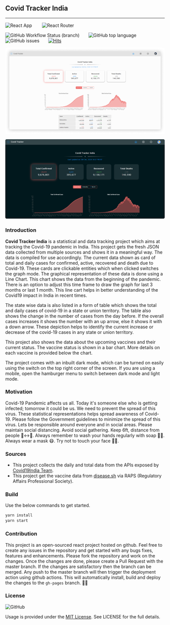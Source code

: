 ## Covid Tracker India

---

![React App](https://aleen42.github.io/badges/src/react.svg)   ![React Router](https://aleen42.github.io/badges/src/router.svg)

![GitHub Workflow Status (branch)](https://img.shields.io/github/workflow/status/arch10/covid-tracker/Deployment/main?label=Deployment)  ![GitHub top language](https://img.shields.io/github/languages/top/arch10/covid-tracker)  ![GitHub issues](https://img.shields.io/github/issues-raw/arch10/covid-tracker)  [![Hits](https://hits.seeyoufarm.com/api/count/incr/badge.svg?url=https%3A%2F%2Fgithub.com%2Farch10%2Fcovid-tracker&count_bg=%2379C83D&title_bg=%23555555&icon=&icon_color=%23E7E7E7&title=hits&edge_flat=false)](https://hits.seeyoufarm.com)

![image](./docs/images/11.png)

![image](./docs/images/12.png)

### Introduction

**Covid Tracker India** is a statistical and data tracking project which aims at tracking the Covid-19 pandemic in India. This project gets the fresh JSON data collected from multiple sources and shows it in a meaningful way. The data is compiled for use accordingly. The current data shown as card of total and daily cases for confirmed, active, recovered and death due to Covid-19. These cards are clickable entities which when clicked switches the graph mode. The graphical representation of these data is done using a Line Chart. This chart shows the data from the beginning of the pandemic. There is an option to adjust this time frame to draw the graph for last 3 months or last 1 month. This line cart helps in better understanding of the Covid19 impact in India in recent times.

The state wise data is also listed in a form of table which shows the total and daily cases of covid-19 in a state or union territory. The table also shows the change in the number of cases from the day before. If the overall cases increases it shows the number with an up arrow, else it shows it with a down arrow. These depiction helps to identify the current increase or decrease of the covid-19 cases in any state or union territory.

This project also shows the data about the upcoming vaccines and their current status. The vaccine status is shown in a bar chart. More details on each vaccine is provided below the chart.

The project comes with an inbuilt dark mode, which can be turned on easily using the switch on the top right corner of the screen. If you are using a mobile, open the hamburger menu to switch between dark mode and light mode.

### Motivation

Covid-19 Pandemic affects us all. Today it's someone else who is getting infected; tomorrow it could be us. We need to prevent the spread of this virus. These statistical representations helps spread awareness of Covid-19. Please follow the Government guidelines to minimize the spread of this virus. Lets be responsible around everyone and in social areas. Please maintain social distancing. Avoid social gathering. Keep 6ft, distance from people 🧍↔️🧍. Always remember to wash your hands regularly with soap 🧼👏. Always wear a mask 😷. Try not to touch your face 🚫🤦.

### Sources

-   This project collects the daily and total data from the APIs exposed by [Covid19India Team](https://api.covid19india.org/).
-   This project get the vaccine data from [disease.sh](https://disease.sh/) via RAPS (Regulatory Affairs Professional Society).

### Build

Use the below commands to get started.

```sh
yarn install
yarn start
```

### Contribution

This project is an open-sourced react project hosted on github. Feel free to create any issues in the repository and get started with any bugs fixes, features and enhancements. Please fork the repository and work on the changes. Once the changes are done, please create a Pull Request with the master branch. If the changes are satisfactory then the branch can be merged. Any push to the master branch will then trigger the deployment action using github actions. This will automatically install, build and deploy the changes to the `gh-pages` branch. 🚀😎

### License

![GitHub](https://img.shields.io/github/license/arch10/covid-tracker)

Usage is provided under the [MIT License](./LICENSE). See LICENSE for the full details.
